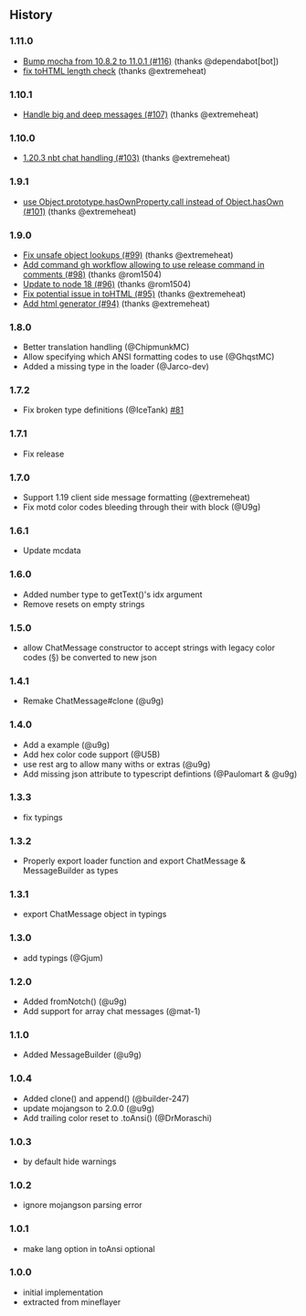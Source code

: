 ## History

### 1.11.0
* [Bump mocha from 10.8.2 to 11.0.1 (#116)](https://github.com/PrismarineJS/prismarine-chat/commit/0168f676fe890b3cd5fc5d22502138c215cf72eb) (thanks @dependabot[bot])
* [fix toHTML length check](https://github.com/PrismarineJS/prismarine-chat/commit/17fe55e16e53b1010e3e6c5ccaa14c0f9441e259) (thanks @extremeheat)

### 1.10.1
* [Handle big and deep messages (#107)](https://github.com/PrismarineJS/prismarine-chat/commit/c990ba8017ab7d79738d54281d7355da0b5ac235) (thanks @extremeheat)

### 1.10.0
* [1.20.3 nbt chat handling (#103)](https://github.com/PrismarineJS/prismarine-chat/commit/1066a76e719c6cfd8c7596ddb3b9d9e624eac413) (thanks @extremeheat)

### 1.9.1
* [use Object.prototype.hasOwnProperty.call instead of Object.hasOwn (#101)](https://github.com/PrismarineJS/prismarine-chat/commit/3d8b67e1adcaed0c17059d42c02ad645d390b27f) (thanks @extremeheat)

### 1.9.0
* [Fix unsafe object lookups (#99)](https://github.com/PrismarineJS/prismarine-chat/commit/4536dca23b18b4cc6cbd825ca17e3adbb347cce9) (thanks @extremeheat)
* [Add command gh workflow allowing to use release command in comments (#98)](https://github.com/PrismarineJS/prismarine-chat/commit/494315fb9d022c83b4041f0ad7f828909fe7ccd0) (thanks @rom1504)
* [Update to node 18 (#96)](https://github.com/PrismarineJS/prismarine-chat/commit/bc28fe1aeed8246376b3ff720ee9658a29604a14) (thanks @rom1504)
* [Fix potential issue in toHTML (#95)](https://github.com/PrismarineJS/prismarine-chat/commit/d9a5bc8346291d51dcbe0fd4d3dc612ac741ad50) (thanks @extremeheat)
* [Add html generator (#94)](https://github.com/PrismarineJS/prismarine-chat/commit/1f19bccbec588b73b0546e783b1e90e11c52be5f) (thanks @extremeheat)

### 1.8.0

* Better translation handling (@ChipmunkMC)
* Allow specifying which ANSI formatting codes to use (@GhqstMC)
* Added a missing type in the loader (@Jarco-dev)

### 1.7.2

* Fix broken type definitions (@IceTank) [#81](https://github.com/PrismarineJS/prismarine-chat/pull/81)

### 1.7.1

* Fix release 

### 1.7.0

* Support 1.19 client side message formatting (@extremeheat)
* Fix motd color codes bleeding through their with block (@U9g)

### 1.6.1

* Update mcdata

### 1.6.0

* Added number type to getText()'s idx argument
* Remove resets on empty strings

### 1.5.0

* allow ChatMessage constructor to accept strings with legacy color codes (§) be converted to new json

### 1.4.1
* Remake ChatMessage#clone (@u9g)

### 1.4.0
* Add a example (@u9g)
* Add hex color code support (@U5B)
* use rest arg to allow many withs or extras (@u9g)
* Add missing json attribute to typescript defintions (@Paulomart & @u9g)

### 1.3.3
* fix typings

### 1.3.2
* Properly export loader function and export ChatMessage & MessageBuilder as types

### 1.3.1
* export ChatMessage object in typings

### 1.3.0
* add typings (@Gjum)

### 1.2.0
* Added fromNotch() (@u9g)
* Add support for array chat messages (@mat-1)

### 1.1.0
* Added MessageBuilder (@u9g)

### 1.0.4

* Added clone() and append() (@builder-247)
* update mojangson to 2.0.0 (@u9g)
* Add trailing color reset to .toAnsi() (@DrMoraschi)

### 1.0.3

* by default hide warnings

### 1.0.2

* ignore mojangson parsing error

### 1.0.1

* make lang option in toAnsi optional

### 1.0.0

* initial implementation
* extracted from mineflayer
